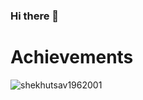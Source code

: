 ﻿### Hi there 👋

# Achievements
<img src="https://github-readme-stats-abserari.vercel.app/api?username=shekhutsav1962001&show_icons=true&theme=dark&count_private=true&include_all_commits=true" alt="shekhutsav1962001" /> </p><br/>

<!--
**shekhutsav1962001/shekhutsav1962001** is a ✨ _special_ ✨ repository because its `README.md` (this file) appears on your GitHub profile.

Here are some ideas to get you started:

- 🔭 I’m currently working on ...
- 🌱 I’m currently learning ...
- 👯 I’m looking to collaborate on ...
- 🤔 I’m looking for help with ...
- 💬 Ask me about ...
- 📫 How to reach me: ...
- 😄 Pronouns: ...
- ⚡ Fun fact: ...
-->
